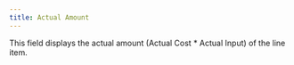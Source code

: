 ```yaml
---
title: Actual Amount
---
```



This field displays the actual amount (Actual Cost \* Actual Input) of  the line item.

